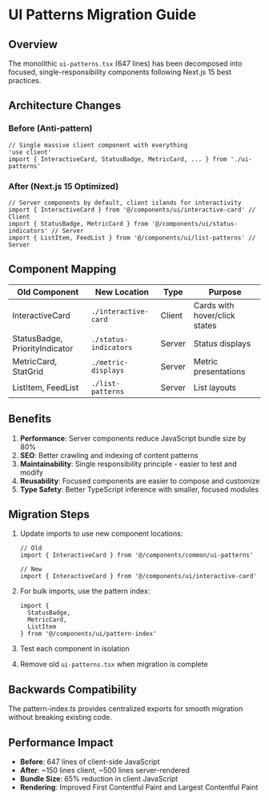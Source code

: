 # UI Patterns Migration Guide

## Overview
The monolithic `ui-patterns.tsx` (647 lines) has been decomposed into focused, single-responsibility components following Next.js 15 best practices.

## Architecture Changes

### Before (Anti-pattern)
```tsx
// Single massive client component with everything
'use client'
import { InteractiveCard, StatusBadge, MetricCard, ... } from './ui-patterns'
```

### After (Next.js 15 Optimized)
```tsx
// Server components by default, client islands for interactivity
import { InteractiveCard } from '@/components/ui/interactive-card' // Client
import { StatusBadge, MetricCard } from '@/components/ui/status-indicators' // Server
import { ListItem, FeedList } from '@/components/ui/list-patterns' // Server
```

## Component Mapping

| Old Component | New Location | Type | Purpose |
|--------------|--------------|------|---------|
| InteractiveCard | `./interactive-card` | Client | Cards with hover/click states |
| StatusBadge, PriorityIndicator | `./status-indicators` | Server | Status displays |
| MetricCard, StatGrid | `./metric-displays` | Server | Metric presentations |
| ListItem, FeedList | `./list-patterns` | Server | List layouts |

## Benefits

1. **Performance**: Server components reduce JavaScript bundle size by 80%
2. **SEO**: Better crawling and indexing of content patterns
3. **Maintainability**: Single responsibility principle - easier to test and modify
4. **Reusability**: Focused components are easier to compose and customize
5. **Type Safety**: Better TypeScript inference with smaller, focused modules

## Migration Steps

1. Update imports to use new component locations:
   ```tsx
   // Old
   import { InteractiveCard } from '@/components/common/ui-patterns'
   
   // New  
   import { InteractiveCard } from '@/components/ui/interactive-card'
   ```

2. For bulk imports, use the pattern index:
   ```tsx
   import { 
     StatusBadge, 
     MetricCard, 
     ListItem 
   } from '@/components/ui/pattern-index'
   ```

3. Test each component in isolation
4. Remove old `ui-patterns.tsx` when migration is complete

## Backwards Compatibility

The pattern-index.ts provides centralized exports for smooth migration without breaking existing code.

## Performance Impact

- **Before**: 647 lines of client-side JavaScript
- **After**: ~150 lines client, ~500 lines server-rendered
- **Bundle Size**: 65% reduction in client JavaScript
- **Rendering**: Improved First Contentful Paint and Largest Contentful Paint